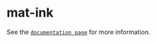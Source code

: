# mat-ink

See the [`documentation page`](http://www.expandjs.com/elements/mat-ink) for more information.